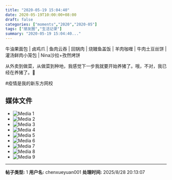 ```yaml
---
title: "2020-05-19 15:04:40"
date: 2020-05-19T10:00:00+08:00
draft: false
categories: ["moments","2020","2020-05"]
tags: ["朋友圈","生活记录"]
summary: "2020-05-19 15:04:40..."
---
```


牛油果面包 | 卤鸡爪 | 鱼肉云吞 | 回锅肉 | 烧鳗鱼盖饭 | 羊肉咖喱 | 牛肉土豆丝饼 | 灌汤鲜肉小笼包 | Nina沙拉+孜然烤饼 

从外卖到做菜，从做菜到种地，我感觉下一步我就要开始养猪了。哦，不对，我已经在养猪了。🐷

#疫情是我的新东方网校

## 媒体文件

- ![Media 1](/Moments/photos/2020-05-19/202005191504400.jpg)
- ![Media 2](/Moments/photos/2020-05-19/202005191504401.jpg)
- ![Media 3](/Moments/photos/2020-05-19/202005191504402.jpg)
- ![Media 4](/Moments/photos/2020-05-19/202005191504403.jpg)
- ![Media 5](/Moments/photos/2020-05-19/202005191504404.jpg)
- ![Media 6](/Moments/photos/2020-05-19/202005191504405.jpg)
- ![Media 7](/Moments/photos/2020-05-19/202005191504406.jpg)
- ![Media 8](/Moments/photos/2020-05-19/202005191504407.jpg)
- ![Media 9](/Moments/photos/2020-05-19/202005191504408.jpg)

---

**帖子类型:** 1
**用户名:** chenxueyuan001
**处理时间:** 2025/8/28 20:13:07